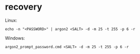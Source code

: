 # recovery


Linux: 
```
echo -n "<PASSWORD>" | argon2 <SALT> -d -m 25 -t 255 -p 6 -r
```

Windows: 
```
argon2_prompt_password.cmd <SALT> -d -m 25 -t 255 -p 6 -r
```



